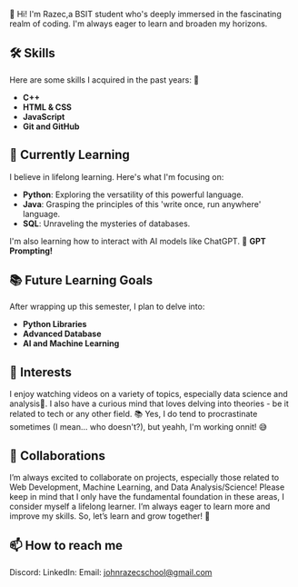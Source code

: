 👋 Hi! I'm Razec,a BSIT student who's deeply immersed in the fascinating realm of coding. I'm always eager to learn and broaden my horizons.
## 🛠 Skills
Here are some skills I acquired in the past years: 🔭
- **C++**
- **HTML & CSS**
- **JavaScript**
- **Git and GitHub**

## 🌱 Currently Learning
I believe in lifelong learning. Here's what I'm focusing on:

- **Python**: Exploring the versatility of this powerful language.
- **Java**: Grasping the principles of this 'write once, run anywhere' language.
- **SQL**: Unraveling the mysteries of databases.

I'm also learning how to interact with AI models like ChatGPT. 🤖 **GPT Prompting!**

## 📚 Future Learning Goals
After wrapping up this semester, I plan to delve into:

- **Python Libraries**
- **Advanced Database**
- **AI and Machine Learning**

## 🎯 Interests
I enjoy watching videos on a variety of topics, especially data science and analysis🎥. I also have a curious mind that loves delving into theories - be it related to tech or any other field. 📚
Yes, I do tend to procrastinate sometimes (I mean... who doesn't?), but yeahh, I'm working onnit! 😅

## 👯 Collaborations
I’m always excited to collaborate on projects, especially those related to Web Development, Machine Learning, and Data Analysis/Science!
Please keep in mind that I only have the fundamental foundation in these areas, I consider myself a lifelong learner. I’m always eager to learn more and improve my skills. So, let’s learn and grow together! 🚀

## 📫 How to reach me
Discord:
LinkedIn:
Email: johnrazecschool@gmail.com
